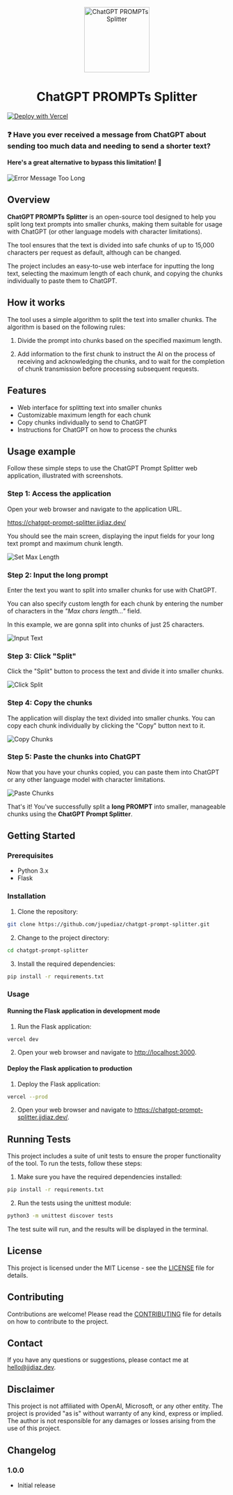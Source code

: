 <p align="center">
  <img src="static/chatgpt_prompt_splitter.png" width="150" alt="ChatGPT PROMPTs Splitter" />
  <h1 align="center">ChatGPT PROMPTs Splitter</h1>
</p>

[![Deploy with Vercel](https://vercel.com/button)](https://vercel.com/new/clone?repository-url=https%3A%2F%2Fgithub.com%2Fjupediaz%2Fchatgpt-prompt-splitter)

### ❓ Have you ever received a message from ChatGPT about sending too much data and needing to send a shorter text?

#### **Here's a great alternative to bypass this limitation!** 🚀

![Error Message Too Long](/static/screenshots/screenshot_error_message_too_long.png)
## Overview

**ChatGPT PROMPTs Splitter** is an open-source tool designed to help you split long text prompts into smaller chunks, making them suitable for usage with ChatGPT (or other language models with character limitations).

The tool ensures that the text is divided into safe chunks of up to 15,000 characters per request as default, although can be changed.

The project includes an easy-to-use web interface for inputting the long text, selecting the maximum length of each chunk, and copying the chunks individually to paste them to ChatGPT.

## How it works

The tool uses a simple algorithm to split the text into smaller chunks. The algorithm is based on the following rules:

1. Divide the prompt into chunks based on the specified maximum length.

2. Add information to the first chunk to instruct the AI on the process of receiving and acknowledging the chunks, and to wait for the completion of chunk transmission before processing subsequent requests.

## Features

- Web interface for splitting text into smaller chunks
- Customizable maximum length for each chunk
- Copy chunks individually to send to ChatGPT
- Instructions for ChatGPT on how to process the chunks

## Usage example

Follow these simple steps to use the ChatGPT Prompt Splitter web application, illustrated with screenshots.

### Step 1: Access the application
Open your web browser and navigate to the application URL.

https://chatgpt-prompt-splitter.jjdiaz.dev/

You should see the main screen, displaying the input fields for your long text prompt and maximum chunk length.

![Set Max Length](/static/screenshots/screenshot_main_screen.png)

### Step 2: Input the long prompt
Enter the text you want to split into smaller chunks for use with ChatGPT.

You can also specify custom length for each chunk by entering the number of characters in the *"Max chars length..."* field.

In this example, we are gonna split into chunks of just 25 characters.

![Input Text](/static/screenshots/screenshot_example_text.png)

### Step 3: Click "Split"
Click the "Split" button to process the text and divide it into smaller chunks.

![Click Split](/static/screenshots/screenshot_example_text_splitted.png)

### Step 4: Copy the chunks
The application will display the text divided into smaller chunks. You can copy each chunk individually by clicking the "Copy" button next to it.

![Copy Chunks](/static/screenshots/screenshot_example_copy_chunks.png)

### Step 5: Paste the chunks into ChatGPT
Now that you have your chunks copied, you can paste them into ChatGPT or any other language model with character limitations.

![Paste Chunks](/static/screenshots/screenshot_example_paste_chunks.png)

That's it! You've successfully split a **long PROMPT** into smaller, manageable chunks using the **ChatGPT Prompt Splitter**.

## Getting Started

### Prerequisites

- Python 3.x
- Flask

### Installation

1. Clone the repository:

```bash
git clone https://github.com/jupediaz/chatgpt-prompt-splitter.git
```

2. Change to the project directory:

```bash
cd chatgpt-prompt-splitter
```

3. Install the required dependencies:

```bash
pip install -r requirements.txt
```

### Usage

#### Running the Flask application in development mode

1. Run the Flask application:

```bash
vercel dev
```

2. Open your web browser and navigate to <http://localhost:3000>.

#### Deploy the Flask application to production

1. Deploy the Flask application:

```bash
vercel --prod
```

2. Open your web browser and navigate to <https://chatgpt-prompt-splitter.jjdiaz.dev/>.

## Running Tests

This project includes a suite of unit tests to ensure the proper functionality of the tool. To run the tests, follow these steps:

1. Make sure you have the required dependencies installed:

```bash
pip install -r requirements.txt
```

2. Run the tests using the unittest module:

```bash
python3 -m unittest discover tests
```

The test suite will run, and the results will be displayed in the terminal.

## License

This project is licensed under the MIT License - see the [LICENSE](LICENSE) file for details.

## Contributing

Contributions are welcome! Please read the [CONTRIBUTING](CONTRIBUTING.md) file for details on how to contribute to the project.

## Contact

If you have any questions or suggestions, please contact me at [hello@jjdiaz.dev](mailto:hello@jjdiaz.dev).

## Disclaimer

This project is not affiliated with OpenAI, Microsoft, or any other entity. The project is provided "as is" without warranty of any kind, express or implied. The author is not responsible for any damages or losses arising from the use of this project.

## Changelog

### 1.0.0

- Initial release
